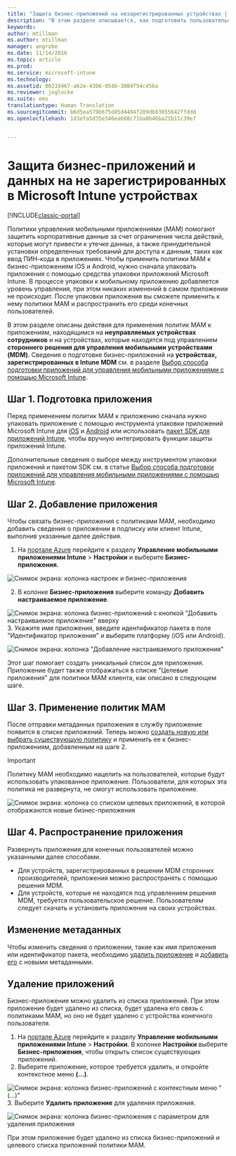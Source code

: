 ```yaml
---
title: "Защита бизнес-приложений на незарегистрированных устройствах | Документы Майкрософт"
description: "В этом разделе описывается, как подготовить пользовательские бизнес-приложения, чтобы можно было применять политики управления мобильными приложениями для предотвращения потери данных."
keywords: 
author: mtillman
ms.author: mtillman
manager: angrobe
ms.date: 11/14/2016
ms.topic: article
ms.prod: 
ms.service: microsoft-intune
ms.technology: 
ms.assetid: 00219467-a62e-43b6-954b-3084f54c45ba
ms.reviewer: joglocke
ms.suite: ems
translationtype: Human Translation
ms.sourcegitcommit: b6d5ea579b675d85d4404f289db83055642ffddd
ms.openlocfilehash: 1d3efa5d35e346ea668c71ba8b46ba21b11c39e7


---
```


# <a name="protect-line-of-business-apps-and-data-on-devices-that-are-not-enrolled-in-microsoft-intune"></a>Защита бизнес-приложений и данных на не зарегистрированных в Microsoft Intune устройствах

[!INCLUDE[classic-portal](../includes/classic-portal.md)]

Политики управления мобильными приложениями (MAM) помогают защитить корпоративные данные за счет ограничения числа действий, которые могут привести к утечке данных, а также принудительной установки определенных требований для доступа к данным, таких как ввод ПИН-кода в приложениях. Чтобы применить политики MAM к бизнес-приложениям iOS и Android, нужно сначала упаковать приложения с помощью средства упаковки приложений Microsoft Intune. В процессе упаковки к мобильному приложению добавляется уровень управления, при этом никаких изменений в самом приложении не происходит. После упаковки приложения вы сможете применить к нему политики MAM и распространить его среди конечных пользователей.  

В этом разделе описаны действия для применения политик MAM к приложениям, находящимся на **неуправляемых устройствах сотрудников** и на устройствах, которые находятся под управлением **стороннего решения для управления мобильными устройствами (MDM)**.  Сведения о подготовке бизнес-приложений на **устройствах, зарегистрированных в Intune MDM** см. в разделе [Выбор способа подготовки приложений для управления мобильными приложениями с помощью Microsoft Intune](decide-how-to-prepare-apps-for-mobile-application-management-with-microsoft-intune.md).


##  <a name="step-1-prepare-the-app"></a>Шаг 1. Подготовка приложения

Перед применением политик MAM к приложению сначала нужно упаковать приложение с помощью инструмента упаковки приложений Microsoft Intune для [iOS](prepare-ios-apps-for-mobile-application-management-with-the-microsoft-intune-app-wrapping-tool.md) и [Android](prepare-android-apps-for-mobile-application-management-with-the-microsoft-intune-app-wrapping-tool.md) или использовать [пакет SDK для приложений Intune](../develop/intune-app-sdk.md), чтобы вручную интегрировать функции защиты приложений Intune.

Дополнительные сведения о выборе между инструментом упаковки приложений и пакетом SDK см. в статье [Выбор способа подготовки приложений для управления мобильными приложениями с помощью Microsoft Intune](decide-how-to-prepare-apps-for-mobile-application-management-with-microsoft-intune.md).

## <a name="step-2-add-the-app"></a>Шаг 2. Добавление приложения

Чтобы связать бизнес-приложения с политиками MAM, необходимо добавить сведения о приложении в подписку или клиент Intune, выполнив указанные далее действия.

1. На [портале Azure](https://portal.azure.com/) перейдите к разделу **Управление мобильными приложениями Intune** > **Настройки** и выберите **Бизнес-приложения**.

  ![Снимок экрана: колонка настроек и бизнес-приложения](../media/mam-azure-portal-lob-on-settings.png)

2. В колонке **Бизнес-приложения** выберите команду **Добавить настраиваемое приложение**.

  ![Снимок экрана: колонка бизнес-приложений с кнопкой "Добавить настраиваемое приложение" вверху](../media/mam-azure-portal-add-lob-app-action.png)
3.  Укажите имя приложения, введите идентификатор пакета в поле "Идентификатор приложения" и выберите платформу (iOS или Android).

  ![Снимок экрана: колонка "Добавление настраиваемого приложения"](../media/mam-azure-portal-add-app-details.png)

  Этот шаг помогает создать уникальный список для приложения. Приложение будет также отображаться в списке "Целевые приложения" для политики MAM клиента, как описано в следующем шаге.

## <a name="step-3-apply-mam-policies"></a>Шаг 3. Применение политик MAM
После отправки метаданных приложения в службу приложение появится в списке приложений. Теперь можно [создать новую или выбрать существующую политику](create-and-deploy-mobile-app-management-policies-with-microsoft-intune.md) и применить ее к бизнес-приложениям, добавленным на шаге 2.

>[!IMPORTANT]
>Политику MAM необходимо нацелить на пользователей, которые будут использовать упакованное приложение.  Пользователи, для которых эта политика не развернута, не смогут использовать приложение.


  ![Снимок экрана: колонка со списком целевых приложений, в которой отображаются новые бизнес-приложения](../media/mam-azure-portal-lob-on-targeted-app-list.png)
## <a name="step-4-distribute-the-app"></a>Шаг 4. Распространение приложения
Развернуть приложения для конечных пользователей можно указанными далее способами.
* Для устройств, зарегистрированных в решении MDM сторонних производителей, приложения можно распространять с помощью решения MDM.
* Для устройств, которые не находятся под управлением решения MDM, требуется пользовательское решение. Пользователям следует скачать и установить приложение на своих устройствах.

## <a name="change-the-metadata"></a>Изменение метаданных
Чтобы изменить сведения о приложении, такие как имя приложения или идентификатор пакета, необходимо [удалить приложение](#remove-apps) и [добавить его](#step-2-add-the-app) с новыми метаданными.

##  <a name="remove-apps"></a>Удаление приложений
Бизнес-приложение можно удалить из списка приложений. При этом приложение будет удалено из списка, будет удалена его связь с политиками MAM, но оно не будет удалено с устройства конечного пользователя.  

1.  На [портале Azure](https://portal.azure.com/) перейдите к разделу **Управление мобильными приложениями Intune** > **Настройки**. В колонке **Настройки** выберите **Бизнес-приложения**, чтобы открыть список существующих приложений.  
2.  Выберите приложение, которое требуется удалить, и откройте контекстное меню **(...)**.

  ![Снимок экрана: колонка бизнес-приложений с контекстным меню "(...)"](../media/mam-azure-portal-lob-context-menu.png)
3.  Выберите **Удалить приложение** для удаления приложения.

  ![Снимок экрана: колонка бизнес-приложения с параметром для удаления приложения](../media/mam-azure-portal-delete-app.png)

  При этом приложение будет удалено из списка бизнес-приложений и целевого списка приложений политики MAM.



<!--HONumber=Dec16_HO2-->


